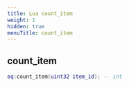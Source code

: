 ```yaml
---
title: Lua count_item
weight: 1
hidden: true
menuTitle: count_item
---
```

## count_item
```lua
eq:count_item(uint32 item_id); -- int
```